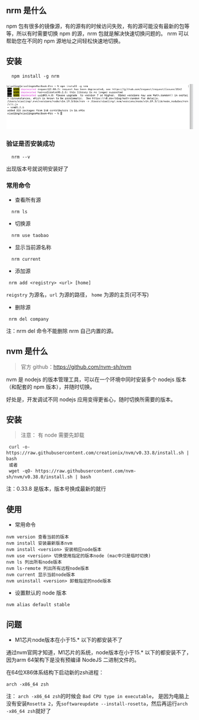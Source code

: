 ## nrm 是什么

npm 包有很多的镜像源，有的源有的时候访问失败，有的源可能没有最新的包等等，所以有时需要切换 npm 的源，nrm 包就是解决快速切换问题的。
nrm 可以帮助您在不同的 npm 源地址之间轻松快速地切换。

## 安装

```shell
  npm install -g nrm
```

![macOS](./img/1.jpg)

### 验证是否安装成功

```shell
  nrm --v
```

出现版本号就说明安装好了

### 常用命令

- 查看所有源

```shell
  nrm ls
```

- 切换源

```shell
  nrm use taobao
```

- 显示当前源名称

```shell
  nrm current
```

- 添加源

```shell
 nrm add <registry> <url> [home]
```

`reigstry` 为源名，`url` 为源的路径， `home` 为源的主页(可不写)

- 删除源

```shell
 nrm del company
```

注：nrm del 命令不能删除 nrm 自己内置的源。

## nvm 是什么

> 官方 github：<https://github.com/nvm-sh/nvm>

nvm 是 nodejs 的版本管理工具，可以在一个环境中同时安装多个 nodejs 版本（和配套的 npm 版本），并随时切换。

好处是，开发调试不同 nodejs 应用变得更省心，随时切换所需要的版本。

## 安装

> 注意： 有 node 需要先卸载

```shell
 curl -o- https://raw.githubusercontent.com/creationix/nvm/v0.33.8/install.sh | bash
 或者
 wget -qO- https://raw.githubusercontent.com/nvm-sh/nvm/v0.38.0/install.sh | bash
```

注：0.33.8 是版本，版本号换成最新的就行

## 使用

- 常用命令

```shell
nvm version 查看当前的版本
nvm install 安装最新版本nvm
nvm install <version> 安装相应node版本
nvm use <version> 切换使用指定的版本node (mac中只是临时切换)
nvm ls 列出所有node版本
nvm ls-remote 列出所有远程node版本
nvm current 显示当前node版本
nvm uninstall <version> 卸载指定的node版本
```

- 设置默认的 node 版本

```shell
nvm alias default stable
```

## 问题

- M1芯片node版本在小于15.* 以下的都安装不了

通过nvm官网才知道，M1芯片的系统，node版本在小于15.* 以下的都安装不了，因为arm 64架构下是没有预编译 NodeJS 二进制文件的。

在64位X86体系结构下启动新的zsh进程：

```shell
arch -x86_64 zsh
```

注： `arch -x86_64 zsh`的时候会 `Bad CPU type in executable`， 是因为电脑上没有安装`Rosetta 2`，先`softwareupdate --install-rosetta`，然后再运行`arch -x86_64 zsh`就好了
